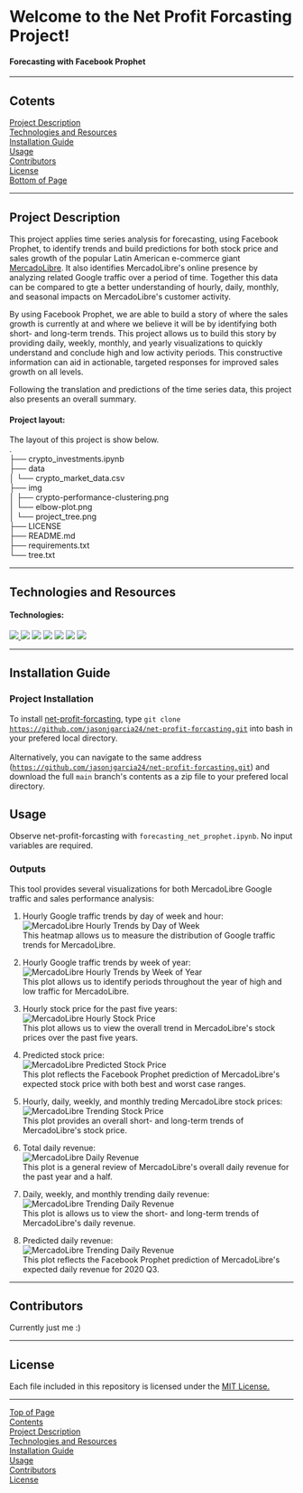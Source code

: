 # Welcome to the Net Profit Forcasting Project!
#### Forecasting with Facebook Prophet
***
## Cotents<a id="Contents">
[Project Description](#Project-Description)<br>
[Technologies and Resources](#Technologies-Resources)<br>
[Installation Guide](#Installation-Guide)<br>
[Usage](#Usage)<br>
[Contributors](#Contributors)<br>
[License](#License)<br>
[Bottom of Page](#Bottom-of-Page)<br>

***
## <a id="Project-Description">Project Description</a>
This project applies time series analysis for forecasting, using Facebook Prophet, to identify trends and build predictions for both stock price and sales growth of the popular Latin American e-commerce giant <a href="https://mercadolibre.com/" title="https://mercadolibre.com/" target="_blank">MercadoLibre</a>. It also identifies MercadoLibre's online presence by analyzing related Google traffic over a period of time. Together this data can be compared to gte a better understanding of hourly, daily, monthly, and seasonal impacts on MercadoLibre's customer activity.<br>

By using Facebook Prophet, we are able to build a story of where the sales growth is currently at and where we believe it will be by identifying both short- and long-term trends. This project allows us to build this story by providing daily, weekly, monthly, and yearly visualizations to quickly understand and conclude high and low activity periods. This constructive information can aid in actionable, targeted responses for improved sales growth on all levels.<br>

Following the translation and predictions of the time series data, this project also presents an overall summary.<br> 

#### Project layout:
The layout of this project is show below.<br>
.<br>
├── crypto_investments.ipynb<br>
├── data<br>
│   └── crypto_market_data.csv<br>
├── img<br>
│   ├── crypto-performance-clustering.png<br>
│   └── elbow-plot.png<br>
│   └── project_tree.png<br>
├── LICENSE<br>
├── README.md<br>
├── requirements.txt<br>
└── tree.txt<br>

***
## <a id="Technologies-Resources">Technologies and Resources</a>
#### Technologies:
<a href="https://docs.python.org/release/3.8.0/" title="https://docs.python.org/release/3.8.0/"><img src="https://img.shields.io/badge/python-3.8%2B-red">
<a href="https://pandas.pydata.org/docs/" title="https://pandas.pydata.org/docs/"><img src="https://img.shields.io/badge/pandas-1.3.1-green"></a>
<a href="https://jupyter-notebook.readthedocs.io/en/stable/" title="https://jupyter-notebook.readthedocs.io/en/stable/"><img src="https://img.shields.io/badge/jupyter--notebook-5.7.11-blue"></a>
<a href="https://pystan.readthedocs.io/en/latest/" title="https://pystan.readthedocs.io/en/latest/"><img src="https://img.shields.io/badge/pystan-3.2.0-yellow"></a>
<a href="https://facebook.github.io/prophet/" title="https://facebook.github.io/prophet/"><img src="https://img.shields.io/badge/fbprophet-0.7.1-red"></a>
<a href="https://hvplot.holoviz.org/user_guide/Introduction.html" title="https://hvplot.holoviz.org/user_guide/Introduction.html"><img src="https://img.shields.io/badge/hvplot-0.7.3-green"></a>
<a href="https://holoviews.org/" title="https://holoviews.org/"><img src="https://img.shields.io/badge/holoviews-1.14.5-green"></a>

***
## <a id="Installation-Guide">Installation Guide</a>
### Project Installation
To install <a href="https://github.com/jasonjgarcia24/net-profit-forcasting.git" title="https://github.com/jasonjgarcia24/net-profit-forcasting.git">net-profit-forcasting</a>, type <code>git clone https://github.com/jasonjgarcia24/net-profit-forcasting.git</code> into bash in your prefered local directory.<br><br>
Alternatively, you can navigate to the same address (<code>https://github.com/jasonjgarcia24/net-profit-forcasting.git</code>) and download the full <code>main</code> branch's contents as a zip file to your prefered local directory.<br>

## <a id="Usage">Usage</a>
Observe net-profit-forcasting with <code>forecasting_net_prophet.ipynb</code>. No input variables are required.<br>

### Outputs
This tool provides several visualizations for both MercadoLibre Google traffic and sales performance analysis:
1. Hourly Google traffic trends by day of week and hour:<br>
<img src="img/mercadolibre-hourly-trends-day-of-week.png" title="MercadoLibre Hourly Trends by Day of Week"><br>
This heatmap allows us to measure the distribution of Google traffic trends for MercadoLibre.<br>

2. Hourly Google traffic trends by week of year:<br>
<img src="img/mercadolibre-hourly-trends-week-of-year.png" title="MercadoLibre Hourly Trends by Week of Year"><br>
This plot allows us to identify periods throughout the year of high and low traffic for MercadoLibre.<br>
    
3. Hourly stock price for the past five years:<br>
<img src="img/mercadolibre-hourly-stock-price.png" title="MercadoLibre Hourly Stock Price"><br>
This plot allows us to view the overall trend in MercadoLibre's stock prices over the past five years.<br>
    
4. Predicted stock price:<br>
<img src="img/mercadolibre-predicted-stock-price.png" title="MercadoLibre Predicted Stock Price"><br>
This plot reflects the Facebook Prophet prediction of MercadoLibre's expected stock price with both best and worst case ranges.<br>
    
5. Hourly, daily, weekly, and monthly treding MercadoLibre stock prices:<br>
<img src="img/mercadolibre-trends-stock-price.png" title="MercadoLibre Trending Stock Price"><br>
This plot provides an overall short- and long-term trends of MercadoLibre's stock price.<br>
    
6. Total daily revenue:<br>
<img src="img/mercadolibre-daily-revenue.png" title="MercadoLibre Daily Revenue"><br>
This plot is a general review of MercadoLibre's overall daily revenue for the past year and a half.<br>
    
7. Daily, weekly, and monthly trending daily revenue:<br>
<img src="img/mercadolibre-trends-daily-revenue.png" title="MercadoLibre Trending Daily Revenue"><br>
This plot is allows us to view the short- and long-term trends of MercadoLibre's daily revenue.<br>
    
8. Predicted daily revenue:<br>
<img src="img/mercadolibre-predicted-daily-revenue.png" title="MercadoLibre Trending Daily Revenue"><br>
This plot reflects the Facebook Prophet prediction of MercadoLibre's expected daily revenue for 2020 Q3.<br>

***
## <a id="Contributors">Contributors</a>
Currently just me :)<br>

***
## <a id="License">License</a>
Each file included in this repository is licensed under the <a href="https://github.com/jasonjgarcia24/net-profit-forcasting/blob/c95b7c4ebcb37ac7e5f2f91505f7e796137f99eb/LICENSE" title="LICENSE">MIT License.</a>

***
[Top of Page](#Top-of-Page)<br>
[Contents](#Contents)<br>
[Project Description](#Project-Description)<br>
[Technologies and Resources](#Technologies-Resources)<br>
[Installation Guide](#Installation-Guide)<br>
[Usage](#Usage)<br>
[Contributors](#Contributors)<br>
[License](#License)<br>
<a id="Bottom-of-Page"></a>
